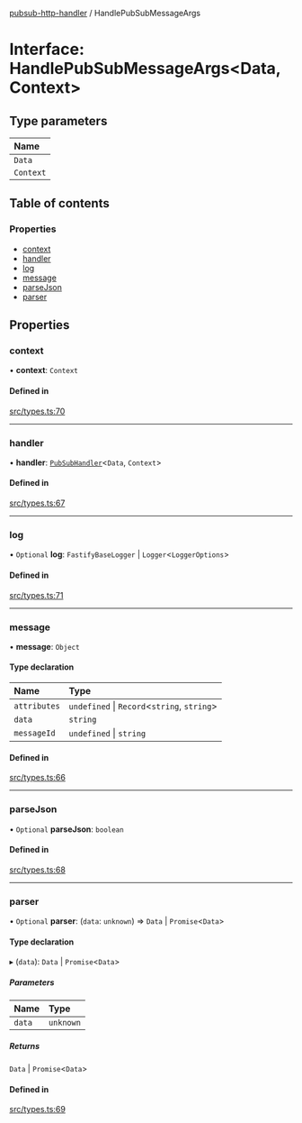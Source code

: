 [pubsub-http-handler](../README.md) / HandlePubSubMessageArgs

# Interface: HandlePubSubMessageArgs<Data, Context\>

## Type parameters

| Name      |
| :-------- |
| `Data`    |
| `Context` |

## Table of contents

### Properties

- [context](HandlePubSubMessageArgs.md#context)
- [handler](HandlePubSubMessageArgs.md#handler)
- [log](HandlePubSubMessageArgs.md#log)
- [message](HandlePubSubMessageArgs.md#message)
- [parseJson](HandlePubSubMessageArgs.md#parsejson)
- [parser](HandlePubSubMessageArgs.md#parser)

## Properties

### context

• **context**: `Context`

#### Defined in

[src/types.ts:70](https://github.com/cobraz/pubsub-http-handler/blob/f2a1dfc/src/types.ts#L70)

---

### handler

• **handler**: [`PubSubHandler`](../README.md#pubsubhandler)<`Data`, `Context`\>

#### Defined in

[src/types.ts:67](https://github.com/cobraz/pubsub-http-handler/blob/f2a1dfc/src/types.ts#L67)

---

### log

• `Optional` **log**: `FastifyBaseLogger` \| `Logger`<`LoggerOptions`\>

#### Defined in

[src/types.ts:71](https://github.com/cobraz/pubsub-http-handler/blob/f2a1dfc/src/types.ts#L71)

---

### message

• **message**: `Object`

#### Type declaration

| Name         | Type                                         |
| :----------- | :------------------------------------------- |
| `attributes` | `undefined` \| `Record`<`string`, `string`\> |
| `data`       | `string`                                     |
| `messageId`  | `undefined` \| `string`                      |

#### Defined in

[src/types.ts:66](https://github.com/cobraz/pubsub-http-handler/blob/f2a1dfc/src/types.ts#L66)

---

### parseJson

• `Optional` **parseJson**: `boolean`

#### Defined in

[src/types.ts:68](https://github.com/cobraz/pubsub-http-handler/blob/f2a1dfc/src/types.ts#L68)

---

### parser

• `Optional` **parser**: (`data`: `unknown`) => `Data` \| `Promise`<`Data`\>

#### Type declaration

▸ (`data`): `Data` \| `Promise`<`Data`\>

##### Parameters

| Name   | Type      |
| :----- | :-------- |
| `data` | `unknown` |

##### Returns

`Data` \| `Promise`<`Data`\>

#### Defined in

[src/types.ts:69](https://github.com/cobraz/pubsub-http-handler/blob/f2a1dfc/src/types.ts#L69)
